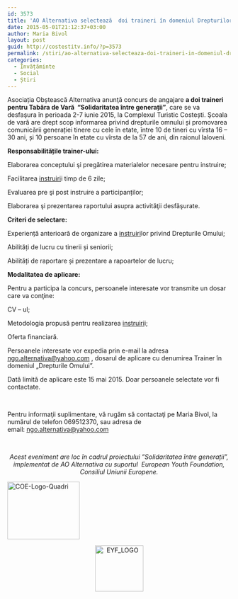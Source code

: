 ```yaml
---
id: 3573
title: 'AO Alternativa selectează  doi traineri în domeniul Drepturilor Omului'
date: 2015-05-01T21:12:37+03:00
author: Maria Bivol
layout: post
guid: http://costestitv.info/?p=3573
permalink: /stiri/ao-alternativa-selecteaza-doi-traineri-in-domeniul-drepturilor-omului/
categories:
  - Învățăminte
  - Social
  - Știri
---
```

Asociația Obștească Alternativa anunţă concurs de angajare **a doi traineri pentru Tabăra de Vară  “Solidaritatea între generații”**, care se va desfaşura în perioada 2-7 iunie 2015, la Complexul Turistic Costești. Şcoala de vară are drept scop informarea privind drepturile omnului și promovarea comunicării generației tinere cu cele în etate, între 10 de tineri cu vîrsta 16 &#8211; 30 ani, și 10 persoane în etate cu vîrsta de la 57 de ani, din raionul Ialoveni.

**Responsabilitățile trainer-ului:**

Elaborarea conceptului şi pregătirea materialelor necesare pentru instruire;

Facilitarea [instruiri](http://www.civic.md/instruiri.html)i timp de 6 zile;

Evaluarea pre şi post instruire a participanților;

Elaborarea şi prezentarea raportului asupra activităţii desfăşurate.

**Criteri de selectare:**

Experiență anterioară de organizare a [instruiri](http://www.civic.md/instruiri.html)lor privind Drepturile Omului;

Abilități de lucru cu tinerii și seniorii;

Abilități de raportare și prezentare a rapoartelor de lucru;

**Modalitatea de aplicare:**

Pentru a participa la concurs, persoanele interesate vor transmite un dosar care va conţine:

CV – ul;

Metodologia propusă pentru realizarea [instruiri](http://www.civic.md/instruiri.html)i;

Oferta financiară.

Persoanele interesate vor expedia prin e-mail la adresa <ngo.alternativa@yahoo.com> , dosarul de aplicare cu denumirea Trainer în domeniul „Drepturile Omului”.

Dată limită de aplicare este 15 mai 2015. Doar persoanele selectate vor fi contactate.

&nbsp;

Pentru informaţii suplimentare, vă rugăm să contactaţi pe Maria Bivol, la numărul de telefon 069512370, sau adresa de email: <ngo.alternativa@yahoo.com>

&nbsp;

<p style="text-align: center;">
  <em>Acest eveniment are loc în cadrul proiectului ”Solidaritatea între generații”, implementat de AO Alternativa cu suportul  European Youth Foundation, Consiliul Uniunii Europene.</em>
</p>

<p style="text-align: left;">
  <a href="/wp-content/uploads/2015/05/COE-Logo-Quadri.png"><img class="alignleft  wp-image-3574" src="/wp-content/uploads/2015/05/COE-Logo-Quadri-300x240.png" alt="COE-Logo-Quadri" width="163" height="130" srcset="http://costestitv.ddev.local/wp-content/uploads/2015/05/COE-Logo-Quadri-300x240.png 300w, http://costestitv.ddev.local/wp-content/uploads/2015/05/COE-Logo-Quadri-45x35.png 45w, http://costestitv.ddev.local/wp-content/uploads/2015/05/COE-Logo-Quadri.png 354w" sizes="(max-width: 163px) 100vw, 163px" /></a>
</p>

<p style="text-align: center;">
  <a href="/wp-content/uploads/2015/05/EYF_LOGO.png"><img class="  wp-image-3575 alignright" src="/wp-content/uploads/2015/05/EYF_LOGO-300x286.png" alt="EYF_LOGO" width="109" height="104" srcset="http://costestitv.ddev.local/wp-content/uploads/2015/05/EYF_LOGO-300x286.png 300w, http://costestitv.ddev.local/wp-content/uploads/2015/05/EYF_LOGO.png 374w" sizes="(max-width: 109px) 100vw, 109px" /></a>
</p>